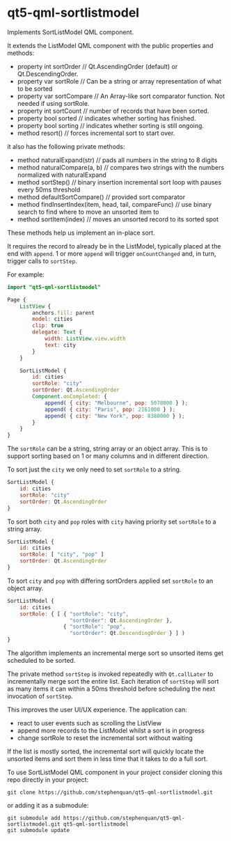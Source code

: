 # qt5-qml-sortlistmodel
Implements SortListModel QML component.

It extends the ListModel QML component with the public properties and methods:

 - property int sortOrder     // Qt.AscendingOrder (default) or Qt.DescendingOrder.
 - property var sortRole      // Can be a string or array representation of what to be sorted
 - property var sortCompare   // An Array-like sort comparator function. Not needed if using sortRole.
 - property int sortCount     // number of records that have been sorted.
 - property bool sorted       // indicates whether sorting has finished.
 - property bool sorting      // indicates whether sorting is still ongoing.
 - method resort() // forces incremental sort to start over.

it also has the following private methods:

 - method naturalExpand(str) // pads all numbers in the string to 8 digits
 - method naturalCompare(a, b) // compares two strings with the numbers normalized with naturalExpand
 - method sortStep() // binary insertion incremental sort loop with pauses every 50ms threshold
 - method defaultSortCompare() // provided sort comparator
 - method findInsertIndex(item, head, tail, compareFunc) // use binary search to find where to move an unsorted item to
 - method sortItem(index) // moves an unsorted record to its sorted spot

These methods help us implement an in-place sort.

It requires the record to already be in the ListModel, typically placed at the end with `append`.
1 or more `append` will trigger `onCountChanged` and, in turn, trigger calls to `sortStep`.

For example:

```qml
import "qt5-qml-sortlistmodel"

Page {
    ListView {
        anchors.fill: parent
        model: cities
        clip: true
        delegate: Text {
            width: ListView.view.width
            text: city
        }
    }

    SortListModel {
        id: cities
        sortRole: "city"
        sortOrder: Qt.AscendingOrder
        Component.onCompleted: {
            append( { city: "Melbourne", pop: 5078000 } );
            append( { city: "Paris", pop: 2161000 } );
            append( { city: "New York", pop: 8380000 } );
        }
    }
}
```

The `sortRole` can be a string, string array or an object array.
This is to support sorting based on 1 or many columns and in different
direction.

To sort just the `city` we only need to set `sortRole` to a string.

```qml
SortListModel {
    id: cities
    sortRole: "city"
    sortOrder: Qt.AscendingOrder
}
```
    
To sort both `city` and `pop` roles with `city` having priority set
`sortRole` to a string array.

```qml
SortListModel {
    id: cities
    sortRole: [ "city", "pop" ]
    sortOrder: Qt.AscendingOrder
}
```        

To sort `city` and `pop` with differing sortOrders applied set
`sortRole` to an object array.

```qml
SortListModel {
    id: cities
    sortRole: { [ { "sortRole": "city",
                    "sortOrder": Qt.AscendingOrder },
                  { "sortRole": "pop",
                    "sortOrder": Qt.DescendingOrder } ] )
}
```        

The algorithm implements an incremental merge sort so unsorted items get
scheduled to be sorted.

The private method `sortStep` is invoked repeatedly with `Qt.callLater`
to incrementally merge sort the entire list. Each iteration of `sortStep`
will sort as many items it can within a 50ms threshold before scheduling
the next invocation of `sortStep`.

This improves the user UI/UX experience. The application can:
 - react to user events such as scrolling the ListView
 - append more records to the ListModel whilst a sort is in progress
 - change sortRole to reset the incremental sort without waiting

If the list is mostly sorted, the incremental sort will quickly locate the
unsorted items and sort them in less time that it takes to do a full sort.

To use SortListModel QML component in your project consider cloning this
repo directly in your project:

    git clone https://github.com/stephenquan/qt5-qml-sortlistmodel.git
    
or adding it as a submodule:

    git submodule add https://github.com/stephenquan/qt5-qml-sortlistmodel.git qt5-qml-sortlistmodel
    git submodule update
